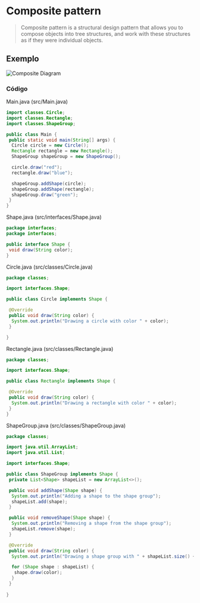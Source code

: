 # Composite pattern

> Composite pattern is a structural design pattern that allows you to compose objects into tree structures, and work with these structures as if they were individual objects.

## Exemplo

![Composite Diagram](/Engenharia%20III/Composite/src/assets/diagrama_composite.png)

### Código

Main.java (src/Main.java)

```java
import classes.Circle;
import classes.Rectangle;
import classes.ShapeGroup;

public class Main {
 public static void main(String[] args) {
  Circle circle = new Circle();
  Rectangle rectangle = new Rectangle();
  ShapeGroup shapeGroup = new ShapeGroup();

  circle.draw("red");
  rectangle.draw("blue");

  shapeGroup.addShape(circle);
  shapeGroup.addShape(rectangle);
  shapeGroup.draw("green");
 }
}
```

Shape.java (src/interfaces/Shape.java)

```java
package interfaces;
package interfaces;

public interface Shape {
 void draw(String color);
}

```

Circle.java (src/classes/Circle.java)

```java
package classes;

import interfaces.Shape;

public class Circle implements Shape {

 @Override
 public void draw(String color) {
  System.out.println("Drawing a circle with color " + color);
 }

}

```

Rectangle.java (src/classes/Rectangle.java)

```java
package classes;

import interfaces.Shape;

public class Rectangle implements Shape {

 @Override
 public void draw(String color) {
  System.out.println("Drawing a rectangle with color " + color);
 } 
}
```

ShapeGroup.java (src/classes/ShapeGroup.java)

```java
package classes;

import java.util.ArrayList;
import java.util.List;

import interfaces.Shape;

public class ShapeGroup implements Shape {
 private List<Shape> shapeList = new ArrayList<>();

 public void addShape(Shape shape) {
  System.out.println("Adding a shape to the shape group");
  shapeList.add(shape);
 }

 public void removeShape(Shape shape) {
  System.out.println("Removing a shape from the shape group");
  shapeList.remove(shape);
 }

 @Override
 public void draw(String color) {
  System.out.println("Drawing a shape group with " + shapeList.size() + " shapes.");

  for (Shape shape : shapeList) {
   shape.draw(color);
  }
 }
 
}

```
